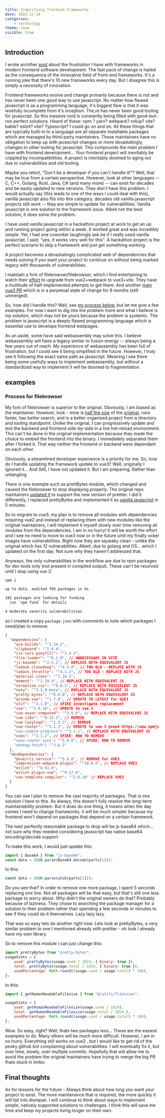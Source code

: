 ```yaml
---
title: Simplifying frontend frameworks
date: 2023-12-24
categories:
    - technology
theme: snow
visible: true
---
```


## Introduction

I wrote an/other [post](?posts/2023/October/dependency-on-dependencies.md) about
the frustration I have with frameworks in modern frontend software development.
The fast pace of change is hailed as the consequence of the innovative field of
front-end frameworks. It's a running joke that there's 10 new frameworks every
day. But I disagree this is simply a necessity of innovation.

Frontend frameworks evolve and change primarily because there is not and has
never been one good way to use javascript. No matter how flawed javascript is as
a programming language, it's biggest flaw is that it was woefully incomplete
from it's inception. The,re has never been good tooling for javascript. So this
massive void is constantly being filled with good-but-not-perfect solutions.
Heard of these: npm ? yarn? webpack? rollup? vite? bable? eslint? vite?
Typescript? I could go on and on. All these things that are typically built-in
to a language are all separate installable packages which are managed by
third-party maintainers. These maintainers have no obligation to keep up with
javascript changes or more devastatingly, changes to other tooling for
javascript. This compounds the main problem I have with frontend development...
Your frontend project will inevitably be crippled by incompatibilities. A
project is inevitably doomed to aging out due to vulnerabilities and old
tooling.

Maybe you retort, "Don't be a developer if you can't handle it!"? Well, that may
be true from a certain perspective. However, look at other languages -- C, C++,
Golang, Rust, Java, C# (and many more) -- can exist for decades and be easily
updated to new versions. They don't have this problem. I would actually say
(this leads to one of the ways I could deal with this), vanilla javascript also
fits into this category. decades old vanilla javascript projects still work --
they are simple to update for vulnerabilities. Vanilla javascript is one
solution to the framework issue. Albeit not the best solution, it does solve the
problem.

I have used vanilla javascript in a hackathon project at work to get an up and
running project going within a week. It worked great and was incredibly simple.
Yet, I had one coworker laughingly ask be if I really used vanilla javascript. I
said, "yes, it works very well for this". A hackathon project is the perfect
scenario to skip a framework and just get something working.

A project becomes a devastatingly complicated web of
dependencies that needs solving if you want your project to continue on without
being marked legacy with thousands of vulnerabilities.

I maintain a fork of filebrowser/filebrowser, which I find entertaining to watch
their [effort](https://github.com/filebrowser/filebrowser/pull/2645) to upgrade
from vue2+webpack to vue3+vite. They have a multitude of half-implemented
attempts to get there. And another [main vue3
PR](https://github.com/filebrowser/filebrowser/pull/2689) which is in a
perpetual state of change for 6 months (still unmerged).

So, how did I handle this? Well, see [my process below](#process-for-filebrowser), but
let me give a few examples. For now I want to dig into the problem more and what
I believe is *my solution*, which may not be yours because the problem is
systemic. The problem is javascript is a deeply flawed programming language
which is essential use to develope frontend webpages.

As an aside, some have said webassembly may solve this. I believe webassembly
will have a legacy similar to fusion energy -- always being a few years out of
reach. My experience of webassembly has been full of frustration, but I could see
it being simplified in the future. However, I truly see it following the exact
same path as javascript. Meaning I see there being some usefully ways to
implement webassembly, but without a standardized way to implement it will be
doomed to fragmentation.

## examples

### Process for filebrowser

My fork of filebrowser is superior to the original. Obviously, I am biased as
the maintainer. However, look - mine is [half the
size](https://hub.docker.com/layers/gtstef/filebrowser/latest/images/sha256-6574d5f4890a6a0aa2d995b9fd8856418b6fef34e3bdf774ae02cc209c78e650?context=repo)
of the
[original](https://hub.docker.com/layers/filebrowser/filebrowser/latest/images/sha256-0e0a4b700302457772b07c4efc47bc90143d7538d36731baabcf7d375360bcee?context=explore),
runs faster, has better search, and is a better organized project from a
directory and tooling standpoint. Unlike the original, I can progressively
update and test the backend and frontend side-by-side in a live hot-reload
environment. This can't be done in the original implementation because they made
the choice to embed the frontend into the binary. I immediately separated them
after I forked it. That way neither the frontend or backend were dependant on
each other.

Obviously, a streamlined developer experience is a priority for me. So, how do I
handle updating the framework update to vue3? Well, originally I ignored it...
And Still, I have not updated it. But I am preparing. Rather than untangling

There is one example such as prettBytes module, which changed and caused the
filebrowser to stop displaying properly. The original repo maintainers [updated
it](https://github.com/filebrowser/filebrowser/pull/2779) to support the new
version of prettier. I did it differently, I replaced prettyBytes and
implemented it as [vanilla
javascript](https://github.com/gtsteffaniak/filebrowser/blob/main/frontend/src/utils/filesizes.js)
in 5 minutes.

So to migrate to vue3, my plan is to remove all modules with dependencies
requiring vue2 and instead of replacing them with new modules like the original
maintainers, I will implement it myself slowly over time removing all modules
from the dependencies. I am in no hurry! It will be worth the effort and I see
no need to move to vue3 now or in the future until my finally ocker images have
vulnerabilities. Right now they are squeaky clean - unlike the original which
has 12 vulnerabilities. Albeit, due to golang and OS... which I updated on the
first day. Not sure why they haven't addressed that.


Anyways, the only vulnerabilities in the workflow are due to npm packages for
dev tools only (not present in compiled output). These can't be resolved until I
stop using vue 2:

```bash
npm i

up to date, audited 766 packages in 4s

101 packages are looking for funding
  run `npm fund` for details

4 moderate severity vulnerabilities
```

so I created a copy `package.json` with comments to note which packages I need/plan to remove:

```json
{
  "dependencies": {
    "ace-builds": "^1.24.2",
    "clipboard": "^2.0.4",
    "css-vars-ponyfill": "^2.4.3",
    "file-loader": "^6.2.0", // UNNECESSARY IN VITE
    "js-base64": "^2.5.1", // REPLACE WITH EQUIVALENT JS
    "lodash.clonedeep": "^4.5.0", // TOO OLD - REPLACE WITH JS
    "lodash.throttle": "^4.1.1", // TOO OLD - REPLACE WITH JS
    "material-icons": "^1.10.5",
    "moment": "^2.29.4", // REPLACE WITH EQUIVALENT JS
    "normalize.css": "^8.0.1", // REPLACE WITH EQUIVALENT JS
    "noty": "^3.2.0-beta", // REPLACE WITH EQUIVALENT JS
    "pretty-bytes": "^6.0.0", // REPLACE WITH EQUIVALENT JS
    "qrcode.vue": "^1.7.0", // UPDATE TO LATEST for VUE3
    "utif": "^3.1.0", // SPIKE investigate replacement
    "vue": "^2.6.10", // UPDATE to vue 3
    "vue-async-computed": "^3.9.0", // REPLACE WITH EQUIVALENT JS
    "vue-i18n": "^8.15.3", // REMOVE
    "vue-lazyload": "^1.3.3", // REMOVE
    "vue-router": "^3.1.3", // UPDATE to vue 3 @vue4 https://www.npmjs.com/package/vue-router
    "vue-simple-progress": "^1.1.1", // REPLACE WITH EQUIVALENT JS
    "vuex": "^3.1.2", // SPIKE: HOW TO REMOVE
    "vuex-router-sync": "^5.0.0", // SPIKE: HOW TO REMOVE
    "whatwg-fetch": "^3.6.2"
  },
  "devDependencies": {
    "@vue/cli-service": "^5.0.8", // REMOVE for VUE3
    "compression-webpack-plugin": "^10.0.0", // REPLACE VUE3
    "eslint": "^8.51.0",
    "eslint-plugin-vue": "^9.17.0",
    "vue-template-compiler": "^2.6.10" // REPLACE VUE3
  }
}
```

You can see I plan to remove the vast majority of packages. That is one solution
I have to this. As always, this doesn't fully resolve the long-term
maintainability problem. But it does do one thing, it means when the day comes I
need to change frameworks, it will be much simpler because my frontend won't
depend on packages that depend on a certain framework.

The next perfectly reasonable package to drop will be js-base64 which... not
sure why they needed considering javascript has native base64 encoding/decode
support.

To make this work, I would just update this:

```javascript
import { Base64 } from "js-base64";
const data = JSON.parse(Base64.decode(parts[1]));
```

to this:

```javascript
const data = JSON.parse(atob(parts[1]));
```

Do you see that? In order to remove one more package, I spent 5 seconds
replacing one line. Not all packages will be that easy, but that's still one less
package to worry about. Why didn't the original owners do that? Probably because of
laziness. They chose to searching the package manager for a solution to their
problem rather than spending a few seconds or minutes to see if they could do it
themselves. Lazy lazy lazy.

That was so easy lets do another right now. Lets look at prettyBytes, a very
similar problem to one I mentioned already with prettier - oh look I already have my own library.

So to remove this module I can just change this:

```javascript
import prettyBytes from "pretty-bytes";
usageStats = {
    used: prettyBytes(usage.used / 1024, { binary: true }),
    total: prettyBytes(usage.total / 1024, { binary: true }),
    usedPercentage: Math.round((usage.used / usage.total) * 100),
};
```

to this:

```javascript
import { getHumanReadableFilesize } from "@/utils/filesizes";

usageStats = {
    used: getHumanReadableFilesize(usage.used / 1024),
    total: getHumanReadableFilesize(usage.total / 1024,),
    usedPercentage: Math.round((usage.used / usage.total) * 100),
};
```

Wow. So easy, right? Well, thats two packages less... These are the easiest
examples to do. Many others will be much more difficult. However, I am in no
hurry. Everything still works on vue2 , but I would like to get rid of the pesky
github bot complaining about vulnerabilities. I will eventually fix it, but over
time, slowly, over multiple commits. Hopefully that will allow me to avoid the
problem the original maintainers have trying to merge the big PR thats stuck in
limbo.

## Final thoughts

As for lessons for the future - Always think about how long you want your
project to exist. The more maintenance that is required, the more quickly it
will fall into disrepair. I will continue to think about ways to implement
simple, natively supported solutions to challenges. I think this will save me
time and keep my projects living longer on their own.
